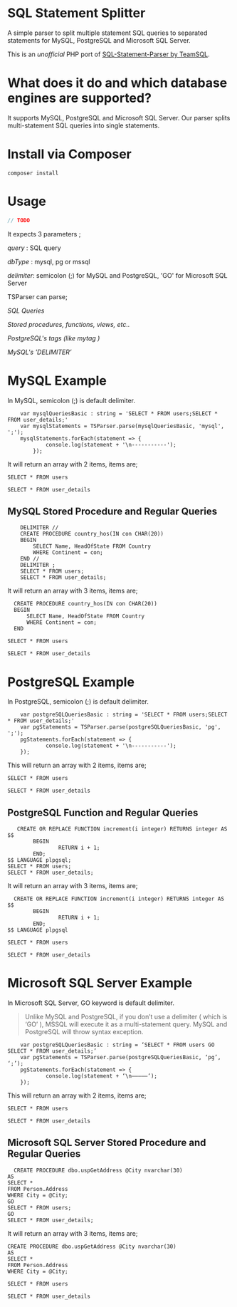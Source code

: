 # SQL Statement Splitter

A simple parser to split multiple statement SQL queries to separated statements for MySQL, PostgreSQL and Microsoft SQL Server.

This is an *unofficial* PHP port of [SQL-Statement-Parser by TeamSQL](https://github.com/TeamSQL/SQL-Statement-Parser).

# What does it do and which database engines are supported?

It supports MySQL, PostgreSQL and Microsoft SQL Server. Our parser splits multi-statement SQL queries into single statements.

# Install via Composer

    composer install

# Usage

```php
// TODO
```

It expects 3 parameters ;
	
*query* : SQL query
        
*dbType* : mysql, pg or mssql
        
*delimiter*: semicolon (;) for MySQL and PostgreSQL, 'GO' for Microsoft SQL Server

TSParser can parse;
        
*SQL Queries*
        
*Stored procedures, functions, views, etc..*
        
*PostgreSQL's tags (like $mytag$ )*
        
*MySQL's 'DELIMITER’*

# MySQL Example
In MySQL, semicolon (;) is default delimiter.
```
    var mysqlQueriesBasic : string = 'SELECT * FROM users;SELECT * FROM user_details;'
    var mysqlStatements = TSParser.parse(mysqlQueriesBasic, 'mysql', ';');
    mysqlStatements.forEach(statement => {
            console.log(statement + '\n-----------');
        });
```

It will return an array with 2 items, items are; 

`SELECT * FROM users`

`SELECT * FROM user_details`

## MySQL Stored Procedure and Regular Queries
```
    DELIMITER //
    CREATE PROCEDURE country_hos(IN con CHAR(20))
    BEGIN
        SELECT Name, HeadOfState FROM Country
        WHERE Continent = con;
    END //
    DELIMITER ;
    SELECT * FROM users;
    SELECT * FROM user_details;
```

It will return an array with 3 items, items are; 

```
  CREATE PROCEDURE country_hos(IN con CHAR(20))
  BEGIN
      SELECT Name, HeadOfState FROM Country
      WHERE Continent = con;
  END
```

`SELECT * FROM users`

`SELECT * FROM user_details`

# PostgreSQL Example
In PostgreSQL, semicolon (;) is default delimiter.

```
    var postgreSQLQueriesBasic : string = 'SELECT * FROM users;SELECT * FROM user_details;'
    var pgStatements = TSParser.parse(postgreSQLQueriesBasic, 'pg', ';');
    pgStatements.forEach(statement => {
            console.log(statement + '\n-----------');
    });
```

This will return an array with 2 items, items are; 

`SELECT * FROM users`

`SELECT * FROM user_details`

## PostgreSQL Function and Regular Queries
```
   CREATE OR REPLACE FUNCTION increment(i integer) RETURNS integer AS $$
        BEGIN
                RETURN i + 1;
        END;
$$ LANGUAGE plpgsql;
SELECT * FROM users;
SELECT * FROM user_details;
```

It will return an array with 3 items, items are; 

```
  CREATE OR REPLACE FUNCTION increment(i integer) RETURNS integer AS $$
        BEGIN
                RETURN i + 1;
        END;
$$ LANGUAGE plpgsql
```

`SELECT * FROM users`

`SELECT * FROM user_details`

# Microsoft SQL Server Example
In Microsoft SQL Server, GO keyword is default delimiter.  

> Unlike MySQL and PostgreSQL, if you don’t use a delimiter ( which is ‘GO’ ), MSSQL will execute it as a multi-statement query. MySQL and PostgreSQL will throw syntax exception.   

```
    var postgreSQLQueriesBasic : string = ‘SELECT * FROM users GO SELECT * FROM user_details;’
    var pgStatements = TSParser.parse(postgreSQLQueriesBasic, ‘pg’, ‘;’);
    pgStatements.forEach(statement => {
            console.log(statement + ‘\n—————‘);
    });
```

This will return an array with 2 items, items are; 

`SELECT * FROM users`

`SELECT * FROM user_details`

##  Microsoft SQL Server Stored Procedure and Regular Queries
```
  CREATE PROCEDURE dbo.uspGetAddress @City nvarchar(30)
AS
SELECT * 
FROM Person.Address
WHERE City = @City;
GO
SELECT * FROM users;
GO
SELECT * FROM user_details;
```

It will return an array with 3 items, items are; 

```
CREATE PROCEDURE dbo.uspGetAddress @City nvarchar(30)
AS
SELECT * 
FROM Person.Address
WHERE City = @City;
```

`SELECT * FROM users`

`SELECT * FROM user_details`
